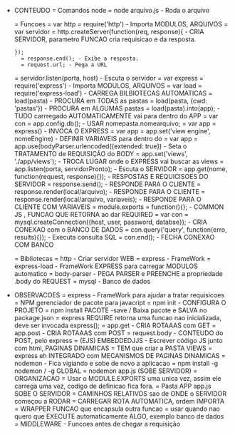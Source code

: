 * CONTEUDO
  = Comandos node
    = node arquivo.js - Roda o arquivo





  = Funcoes
    = var http = require('http') - Importa MODULOS, ARQUIVOS
    = var servidor = http.createServer(function(req, response){ -  CRIA SERVIDOR, parametro FUNCAO cria requisicao e da resposta.

      });
        = response.end(); - Exibe a resposta.
        = request.url; - Pega a URL
    = servidor.listen(porta, host) - Escuta o servidor
    = var express = require('express') - Importa MODULOS, ARQUIVOS
    = var load = require('express-load') - CARREGA BILBIOTECAS AUTOMATICAS
      = load(pasta) - PROCURA em TODAS as pastas
      = load(pasta, {cwd: 'pastas'}) - PROCURA em ALGUMAS pastas
      = load(pasta).into(app); - TUDO carrregado AUTOMATICAMENTE vai para dentro do APP
      = var con = app.config.db(); - USAR nomepasta.nomearquivo;
    = var app = express() - INVOCA O EXPRESS
    = var app = app.set('view engine', nomeEngine) - DEFINIR VARIAVEIS para dentro do
    = var app = app.use(bodyParser.urlencoded({extended: true}) - Seta o TRATAMENTO de REQUISIÇÃO do BODY
    = app.set('views', './app/views'); - TROCA  LUGAR onde o EXPRESS vai buscar as views
    = app.listen(porta, servidorPronto); - Escuta o SERVIDOR
    = app.get(nome, function(request, response){}); - RESPOSTAS E REQUICISOES DO SERVIDOR
        = response.send(); - RESPONDE PARA O CLIENTE
        = response.render(local/arquivo); - RESPONDE PARA O CLIENTE
        = response.render(local/arquivo, variaveis); - RESPONDE PARA O CLIENTE COM VARIAVEIS
    = module.exports = function(){}; - COMMON JS , FUNCAO QUE RETORNA ao dar REQUIRED
    = var con =  mysql.createConnection({host, user, password, databse}); - CRIA CONEXAO com o BANCO DE DADOS
    = con.query('query', function(erro, results){}); - Executa consulta SQL
    = con.end(); - FECHA CONEXAO COM BANCO

  = Bibliotecas
    = http - Criar servidor WEB
    = express - FrameWork
    = express-load - FrameWork EXPRESS para carregar MODULOS automatico
    = body-parser - PEGA PARSER e PREENCHE a propriedade .body do REQUEST
    = mysql - Banco de dados

* OBSERVACOES
  = express - FrameWork para ajudar a tratar requisicoes
  = NPM gerenciador de pacote para javacript
  = npm init - CONFIGURA O PROJETO
  = npm install PACOTE -save / Baixa pacote e SALVA no package.json
  = express REQUIRE retorna uma funcao nao inicializada, deve ser invocada express();
  = app.get - CRIA ROTAAAS com GET
  = app.post - CRIA ROTAAAS com POST
    = request.body - CONTEUDO do POST, pelo express
  = (EJS) EMBEDDEDJJS -  Escrever código JS junto com html, PAGINAS DINAMICAS
    = TEM que criar a PASTA VIEWS
  = express eh INTEGRADO com MECANISMOS DE PAGINAS DINAMICAS
  = nodemon - Fica vigiando e sobe de novo a aplicacao
    = npm install -g nodemon / -g GLOBAL
    = nodemon app.js (SOBE SERVIDOR)
  = ORGANIZACAO
    = Usar o MODULE.EXPORTS uma unica vez, assim ele carrega uma vez, codigo de definicao fica fora.
    = Pasta APP app.js SOBE O SERVIDOR
    = CAMINHOS RELATIVOS sao de ONDE o SERVIDOR começou a RODAR
  = CARREGAR ROTA AUTOMATICA, ordem IMPORTA
  = WRAPPER FUNCAO que encapsula outra funcao
    = usar quando nao quero que EXECUTE automaticamente ALGO, exemplo banco de dados
  = MIDDLEWARE - Funcoes antes de chegar a requisição
